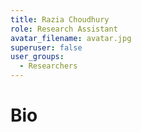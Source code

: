 ```yaml
---
title: Razia Choudhury
role: Research Assistant
avatar_filename: avatar.jpg
superuser: false
user_groups:
  - Researchers
---
```


# Bio